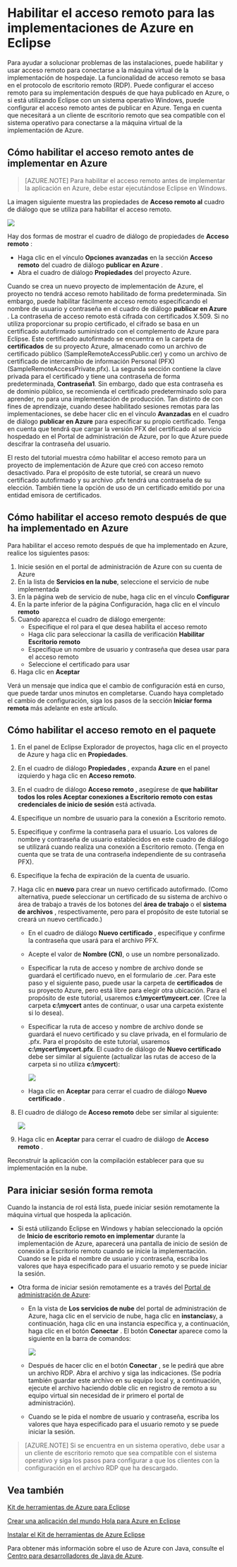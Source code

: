 <properties
    pageTitle="Habilitar el acceso remoto para las implementaciones de Azure en Eclipse"
    description="Obtenga información sobre cómo habilitar el acceso remoto para implementaciones Azure con el Kit de herramientas de Azure para Eclipse."
    services=""
    documentationCenter="java"
    authors="rmcmurray"
    manager="wpickett"
    editor=""/>

<tags
    ms.service="multiple"
    ms.workload="na"
    ms.tgt_pltfrm="multiple"
    ms.devlang="Java"
    ms.topic="article"
    ms.date="08/11/2016" 
    ms.author="robmcm"/>

<!-- Legacy MSDN URL = https://msdn.microsoft.com/library/azure/hh690951.aspx -->

# <a name="enabling-remote-access-for-azure-deployments-in-eclipse"></a>Habilitar el acceso remoto para las implementaciones de Azure en Eclipse

Para ayudar a solucionar problemas de las instalaciones, puede habilitar y usar acceso remoto para conectarse a la máquina virtual de la implementación de hospedaje. La funcionalidad de acceso remoto se basa en el protocolo de escritorio remoto (RDP). Puede configurar el acceso remoto para su implementación después de que haya publicado en Azure, o si está utilizando Eclipse con un sistema operativo Windows, puede configurar el acceso remoto antes de publicar en Azure. Tenga en cuenta que necesitará a un cliente de escritorio remoto que sea compatible con el sistema operativo para conectarse a la máquina virtual de la implementación de Azure.

## <a name="how-to-enable-remote-access-before-you-deploy-to-azure"></a>Cómo habilitar el acceso remoto antes de implementar en Azure

> [AZURE.NOTE] Para habilitar el acceso remoto antes de implementar la aplicación en Azure, debe estar ejecutándose Eclipse en Windows.

La imagen siguiente muestra las propiedades de **Acceso remoto al** cuadro de diálogo que se utiliza para habilitar el acceso remoto.

![][ic719494]

Hay dos formas de mostrar el cuadro de diálogo de propiedades de **Acceso remoto** :

* Haga clic en el vínculo **Opciones avanzadas** en la sección **Acceso remoto** del cuadro de diálogo **publicar en Azure** .
* Abra el cuadro de diálogo **Propiedades** del proyecto Azure.

Cuando se crea un nuevo proyecto de implementación de Azure, el proyecto no tendrá acceso remoto habilitado de forma predeterminada. Sin embargo, puede habilitar fácilmente acceso remoto especificando el nombre de usuario y contraseña en el cuadro de diálogo **publicar en Azure** . La contraseña de acceso remoto está cifrada con certificados X.509. Si no utiliza proporcionar su propio certificado, el cifrado se basa en un certificado autofirmado suministrado con el complemento de Azure para Eclipse. Este certificado autofirmado se encuentra en la carpeta de **certificados** de su proyecto Azure, almacenado como un archivo de certificado público (SampleRemoteAccessPublic.cer) y como un archivo de certificado de intercambio de información Personal (PFX) (SampleRemoteAccessPrivate.pfx). La segunda sección contiene la clave privada para el certificado y tiene una contraseña de forma predeterminada, **Contraseña1**. Sin embargo, dado que esta contraseña es de dominio público, se recomienda el certificado predeterminado solo para aprender, no para una implementación de producción. Tan distinto de con fines de aprendizaje, cuando desee habilitado sesiones remotas para las implementaciones, se debe hacer clic en el vínculo **Avanzadas** en el cuadro de diálogo **publicar en Azure** para especificar su propio certificado. Tenga en cuenta que tendrá que cargar la versión PFX del certificado al servicio hospedado en el Portal de administración de Azure, por lo que Azure puede descifrar la contraseña del usuario.

El resto del tutorial muestra cómo habilitar el acceso remoto para un proyecto de implementación de Azure que creó con acceso remoto desactivado. Para el propósito de este tutorial, se creará un nuevo certificado autofirmado y su archivo .pfx tendrá una contraseña de su elección. También tiene la opción de uso de un certificado emitido por una entidad emisora de certificados.

## <a name="how-to-enable-remote-access-after-you-have-deployed-to-azure"></a>Cómo habilitar el acceso remoto después de que ha implementado en Azure

Para habilitar el acceso remoto después de que ha implementado en Azure, realice los siguientes pasos:

1. Inicie sesión en el portal de administración de Azure con su cuenta de Azure
1. En la lista de **Servicios en la nube**, seleccione el servicio de nube implementada
1. En la página web de servicio de nube, haga clic en el vínculo **Configurar**
1. En la parte inferior de la página Configuración, haga clic en el vínculo **remoto**
1. Cuando aparezca el cuadro de diálogo emergente:
    * Especifique el rol para el que desea habilita el acceso remoto
    * Haga clic para seleccionar la casilla de verificación **Habilitar Escritorio remoto**
    * Especifique un nombre de usuario y contraseña que desea usar para el acceso remoto
    * Seleccione el certificado para usar
1. Haga clic en **Aceptar** 

Verá un mensaje que indica que el cambio de configuración está en curso, que puede tardar unos minutos en completarse. Cuando haya completado el cambio de configuración, siga los pasos de la sección **Iniciar forma remota** más adelante en este artículo.
    
## <a name="how-to-enable-remote-access-in-your-package"></a>Cómo habilitar el acceso remoto en el paquete

1. En el panel de Eclipse Explorador de proyectos, haga clic en el proyecto de Azure y haga clic en **Propiedades**.

1. En el cuadro de diálogo **Propiedades** , expanda **Azure** en el panel izquierdo y haga clic en **Acceso remoto**.

1. En el cuadro de diálogo **Acceso remoto** , asegúrese de **que habilitar todos los roles Aceptar conexiones a Escritorio remoto con estas credenciales de inicio de sesión** está activada.

1. Especifique un nombre de usuario para la conexión a Escritorio remoto.

1. Especifique y confirme la contraseña para el usuario. Los valores de nombre y contraseña de usuario establecidos en este cuadro de diálogo se utilizará cuando realiza una conexión a Escritorio remoto. (Tenga en cuenta que se trata de una contraseña independiente de su contraseña PFX).

1. Especifique la fecha de expiración de la cuenta de usuario.

1. Haga clic en **nuevo** para crear un nuevo certificado autofirmado. (Como alternativa, puede seleccionar un certificado de su sistema de archivo o área de trabajo a través de los botones del **área de trabajo** o el **sistema de archivos** , respectivamente, pero para el propósito de este tutorial se creará un nuevo certificado.)

    * En el cuadro de diálogo **Nuevo certificado** , especifique y confirme la contraseña que usará para el archivo PFX.

    * Acepte el valor de **Nombre (CN)**, o use un nombre personalizado.

    * Especificar la ruta de acceso y nombre de archivo donde se guardará el certificado nuevo, en el formulario de .cer. Para este paso y el siguiente paso, puede usar la carpeta de **certificados** de su proyecto Azure, pero está libre para elegir otra ubicación. Para el propósito de este tutorial, usaremos **c:\mycert\mycert.cer**. (Cree la carpeta **c:\mycert** antes de continuar, o usar una carpeta existente si lo desea).

    * Especificar la ruta de acceso y nombre de archivo donde se guardará el nuevo certificado y su clave privada, en el formulario de .pfx. Para el propósito de este tutorial, usaremos **c:\mycert\mycert.pfx**. El cuadro de diálogo de **Nuevo certificado** debe ser similar al siguiente (actualizar las rutas de acceso de la carpeta si no utiliza **c:\mycert**):

        ![][ic712275]

    * Haga clic en **Aceptar** para cerrar el cuadro de diálogo **Nuevo certificado** .

1. El cuadro de diálogo de **Acceso remoto** debe ser similar al siguiente:</p>

    ![][ic719495]

1. Haga clic en **Aceptar** para cerrar el cuadro de diálogo de **Acceso remoto** .
    
Reconstruir la aplicación con la compilación establecer para que su implementación en la nube.

## <a name="to-log-in-remotely"></a>Para iniciar sesión forma remota

Cuando la instancia de rol está lista, puede iniciar sesión remotamente la máquina virtual que hospeda la aplicación.

* Si está utilizando Eclipse en Windows y habían seleccionado la opción de **Inicio de escritorio remoto en implementar** durante la implementación de Azure, aparecerá una pantalla de inicio de sesión de conexión a Escritorio remoto cuando se inicie la implementación. Cuando se le pida el nombre de usuario y contraseña, escriba los valores que haya especificado para el usuario remoto y se puede iniciar la sesión.

* Otra forma de iniciar sesión remotamente es a través del <a href="http://go.microsoft.com/fwlink/?LinkID=512959">Portal de administración de Azure</a>:

    * En la vista de **Los servicios de nube** del portal de administración de Azure, haga clic en el servicio de nube, haga clic en **instancias**y, a continuación, haga clic en una instancia específica y, a continuación, haga clic en el botón **Conectar** . El botón **Conectar** aparece como la siguiente en la barra de comandos:

        ![][ic659273]

    * Después de hacer clic en el botón **Conectar** , se le pedirá que abre un archivo RDP. Abra el archivo y siga las indicaciones. (Se podría también guardar este archivo en su equipo local y, a continuación, ejecute el archivo haciendo doble clic en registro de remoto a su equipo virtual sin necesidad de ir primero el portal de administración).

    * Cuando se le pida el nombre de usuario y contraseña, escriba los valores que haya especificado para el usuario remoto y se puede iniciar la sesión.

> [AZURE.NOTE] Si se encuentra en un sistema operativo, debe usar a un cliente de escritorio remoto que sea compatible con el sistema operativo y siga los pasos para configurar a que los clientes con la configuración en el archivo RDP que ha descargado.

## <a name="see-also"></a>Vea también

[Kit de herramientas de Azure para Eclipse][]

[Crear una aplicación del mundo Hola para Azure en Eclipse][]

[Instalar el Kit de herramientas de Azure Eclipse][] 

Para obtener más información sobre el uso de Azure con Java, consulte el [Centro para desarrolladores de Java de Azure][].

<!-- URL List -->

[Centro para desarrolladores de Java de Azure]: http://go.microsoft.com/fwlink/?LinkID=699547
[Azure Management Portal]: http://go.microsoft.com/fwlink/?LinkID=512959
[Kit de herramientas de Azure para Eclipse]: http://go.microsoft.com/fwlink/?LinkID=699529
[Crear una aplicación del mundo Hola para Azure en Eclipse]: http://go.microsoft.com/fwlink/?LinkID=699533
[Instalar el Kit de herramientas de Azure Eclipse]: http://go.microsoft.com/fwlink/?LinkId=699546

<!-- IMG List -->

[ic712275]: ./media/azure-toolkit-for-eclipse-enabling-remote-access-for-azure-deployments/ic712275.png
[ic719495]: ./media/azure-toolkit-for-eclipse-enabling-remote-access-for-azure-deployments/ic719495.png
[ic719494]: ./media/azure-toolkit-for-eclipse-enabling-remote-access-for-azure-deployments/ic719494.png
[ic659273]: ./media/azure-toolkit-for-eclipse-enabling-remote-access-for-azure-deployments/ic659273.png
